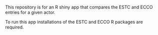 This repository is for an R shiny app that compares the ESTC and ECCO entries for a given actor.

To run this app installations of the ESTC and ECCO R packages are required.
